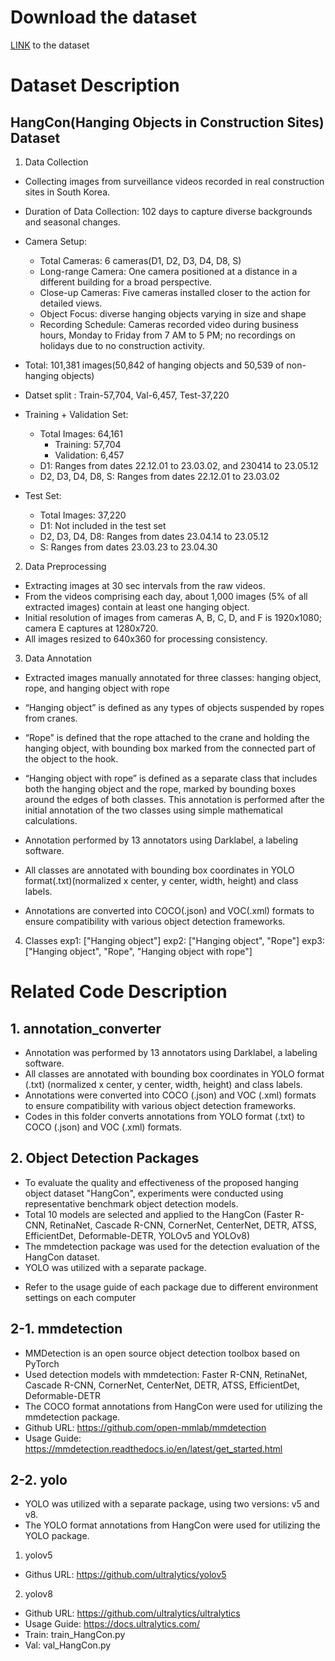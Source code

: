 # Download the dataset

[LINK](https://drive.google.com/file/d/1rqKD4oqi4RNiR2kgHSjzldm66tHdIpCG/view?usp=sharing) to the dataset

# Dataset Description

## HangCon(Hanging Objects in Construction Sites) Dataset

1. Data Collection
- Collecting images from surveillance videos recorded in real construction sites in South Korea.
- Duration of Data Collection: 102 days to capture diverse backgrounds and seasonal changes.
- Camera Setup:
  * Total Cameras: 6 cameras(D1, D2, D3, D4, D8, S)
  * Long-range Camera: One camera positioned at a distance in a different building for a broad perspective.
  * Close-up Cameras: Five cameras installed closer to the action for detailed views.
  * Object Focus: diverse hanging objects varying in size and shape
  * Recording Schedule: Cameras recorded video during business hours, Monday to Friday from 7 AM to 5 PM; no recordings on holidays due to no construction activity.

- Total: 101,381 images(50,842 of hanging objects and 50,539 of non-hanging objects) 
- Datset split : Train-57,704, Val-6,457, Test-37,220
- Training + Validation Set: 
  - Total Images: 64,161 
    - Training: 57,704 
    - Validation: 6,457 
  - D1: Ranges from dates 22.12.01 to 23.03.02, and 230414 to 23.05.12
  - D2, D3, D4, D8, S: Ranges from dates 22.12.01 to 23.03.02
- Test Set:
  - Total Images: 37,220
  - D1: Not included in the test set
  - D2, D3, D4, D8: Ranges from dates 23.04.14 to 23.05.12
  - S: Ranges from dates 23.03.23 to 23.04.30

2. Data Preprocessing
- Extracting images at 30 sec intervals from the raw videos.
- From the videos comprising each day, about 1,000 images (5% of all extracted images) contain at least one hanging object.
- Initial resolution of images from cameras A, B, C, D, and F is 1920x1080; camera E captures at 1280x720.
- All images resized to 640x360 for processing consistency.

3. Data Annotation
- Extracted images manually annotated for three classes: hanging object, rope, and hanging object with rope
- “Hanging object” is defined as any types of objects suspended by ropes from cranes.
- “Rope” is defined that the rope attached to the crane and holding the hanging object, with bounding box marked from the connected part of the object to the hook.
- “Hanging object with rope” is defined as a separate class that includes both the hanging object and the rope, marked by bounding boxes around the edges of both classes. This annotation is performed after the initial annotation of the two classes using simple mathematical calculations.

- Annotation performed by 13 annotators using Darklabel, a labeling software.
- All classes are annotated with bounding box coordinates in YOLO format(.txt)(normalized x center, y center, width, height) and class labels.
- Annotations are converted into COCO(.json) and VOC(.xml) formats to ensure compatibility with various object detection frameworks.

4. Classes
  exp1: ["Hanging object"]
  exp2: ["Hanging object", "Rope"]
  exp3: ["Hanging object", "Rope", "Hanging object with rope"]       


# Related Code Description
## 1. annotation_converter
- Annotation was performed by 13 annotators using Darklabel, a labeling software.
- All classes are annotated with bounding box coordinates in YOLO format (.txt) (normalized x center, y center, width, height) and class labels.
- Annotations were converted into COCO (.json) and VOC (.xml) formats to ensure compatibility with various object detection frameworks.
- Codes in this folder converts annotations from YOLO format (.txt) to COCO (.json) and VOC (.xml) formats.

## 2. Object Detection Packages
- To evaluate the quality and effectiveness of the proposed hanging object dataset "HangCon", experiments were conducted using representative benchmark object detection models.
- Total 10 models are selected and applied to the HangCon
  (Faster R-CNN, RetinaNet, Cascade R-CNN, CornerNet, CenterNet, DETR, ATSS, EfficientDet, Deformable-DETR, YOLOv5 and YOLOv8) 
- The mmdetection package was used for the detection evaluation of the HangCon dataset.
- YOLO was utilized with a separate package.
* Refer to the usage guide of each package due to different environment settings on each computer

## 2-1. mmdetection
- MMDetection is an open source object detection toolbox based on PyTorch
- Used detection models with mmdetection: Faster R-CNN, RetinaNet, Cascade R-CNN, CornerNet, CenterNet, DETR, ATSS, EfficientDet, Deformable-DETR
- The COCO format annotations from HangCon were used for utilizing the mmdetection package.
- Github URL: https://github.com/open-mmlab/mmdetection
- Usage Guide: https://mmdetection.readthedocs.io/en/latest/get_started.html

## 2-2. yolo
- YOLO was utilized with a separate package, using two versions: v5 and v8.
- The YOLO format annotations from HangCon were used for utilizing the YOLO package.
1) yolov5
- Githus URL: https://github.com/ultralytics/yolov5

2) yolov8
- Github URL: https://github.com/ultralytics/ultralytics
- Usage Guide: https://docs.ultralytics.com/
- Train: train_HangCon.py
- Val: val_HangCon.py
